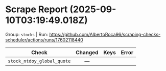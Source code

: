 # Scrape Report (2025-09-10T03:19:49.018Z)

Group: `stocks`  |  Run: https://github.com/AlbertoRoca96/scraping-checks-scheduler/actions/runs/17602118440

| Check | Changed | Keys | Error |
|---|:---:|:--|:--|
| `stock_ntdoy_global_quote` | — |  |  |
